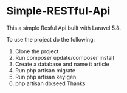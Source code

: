 # Simple-RESTful-Api
This a simple Resful Api built with Laravel 5.8.

To use the project do the following:

1. Clone the project
2. Run composer update/composer install
3. Create a database and name it article
4. Run php artisan migrate
5. Run php artisan key:gen
6. php artisan db:seed
Thanks

